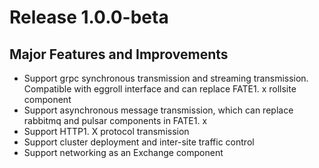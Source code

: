 # Release 1.0.0-beta
## Major Features and Improvements
* Support grpc synchronous transmission and streaming transmission. Compatible with eggroll interface and can replace FATE1. x rollsite component
* Support asynchronous message transmission, which can replace rabbitmq and pulsar components in FATE1. x
* Support HTTP1. X protocol transmission
* Support cluster deployment and inter-site traffic control
* Support networking as an Exchange component